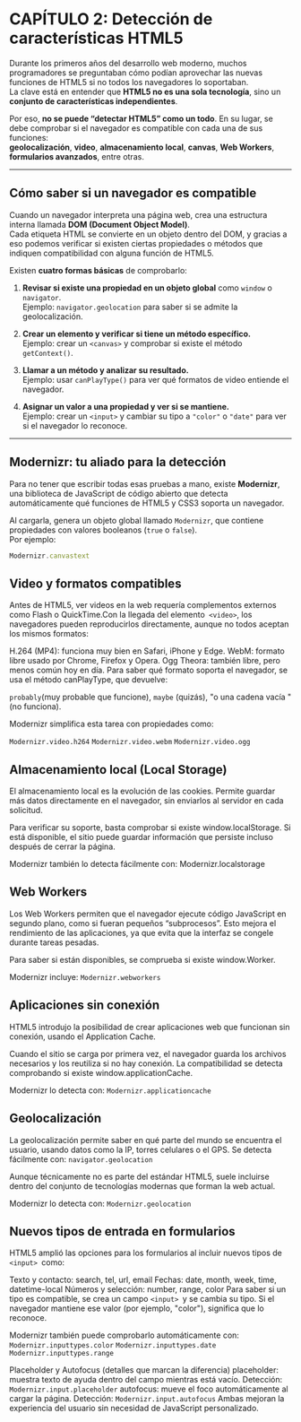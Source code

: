 # CAPÍTULO 2: Detección de características HTML5

Durante los primeros años del desarrollo web moderno, muchos programadores se preguntaban cómo podían aprovechar las nuevas funciones de HTML5 si no todos los navegadores lo soportaban.  
La clave está en entender que **HTML5 no es una sola tecnología**, sino un **conjunto de características independientes**.

Por eso, **no se puede “detectar HTML5” como un todo**. En su lugar, se debe comprobar si el navegador es compatible con cada una de sus funciones:  
**geolocalización**, **video**, **almacenamiento local**, **canvas**, **Web Workers**, **formularios avanzados**, entre otras.

---

## Cómo saber si un navegador es compatible

Cuando un navegador interpreta una página web, crea una estructura interna llamada **DOM (Document Object Model)**.  
Cada etiqueta HTML se convierte en un objeto dentro del DOM, y gracias a eso podemos verificar si existen ciertas propiedades o métodos que indiquen compatibilidad con alguna función de HTML5.

Existen **cuatro formas básicas** de comprobarlo:

1. **Revisar si existe una propiedad en un objeto global** como `window` o `navigator`.  
   Ejemplo: `navigator.geolocation` para saber si se admite la geolocalización.

2. **Crear un elemento y verificar si tiene un método específico.**  
   Ejemplo: crear un `<canvas>` y comprobar si existe el método `getContext()`.

3. **Llamar a un método y analizar su resultado.**  
   Ejemplo: usar `canPlayType()` para ver qué formatos de video entiende el navegador.

4. **Asignar un valor a una propiedad y ver si se mantiene.**  
   Ejemplo: crear un `<input>` y cambiar su tipo a `"color"` o `"date"` para ver si el navegador lo reconoce.

---

## Modernizr: tu aliado para la detección

Para no tener que escribir todas esas pruebas a mano, existe **Modernizr**, una biblioteca de JavaScript de código abierto que detecta automáticamente qué funciones de HTML5 y CSS3 soporta un navegador.

Al cargarla, genera un objeto global llamado `Modernizr`, que contiene propiedades con valores booleanos (`true` o `false`).  
Por ejemplo:

```javascript
Modernizr.canvastext
```

## Video y formatos compatibles
Antes de HTML5, ver videos en la web requería complementos externos como Flash o QuickTime.Con la llegada del elemento``` <video>```, los navegadores pueden reproducirlos directamente, aunque no todos aceptan los mismos formatos: 

 H.264 (MP4): funciona muy bien en Safari, iPhone y Edge.
WebM: formato libre usado por Chrome, Firefox y Opera.
Ogg Theora: también libre, pero menos común hoy en día.
Para saber qué formato soporta el navegador, se usa el método canPlayType, que devuelve:

```probably```(muy probable que funcione),
```maybe``` (quizás),
"o una cadena vacía " (no funciona).

Modernizr simplifica esta tarea con propiedades como:

```Modernizr.video.h264```
```Modernizr.video.webm```
```Modernizr.video.ogg```

## Almacenamiento local (Local Storage)

El almacenamiento local es la evolución de las cookies.
Permite guardar más datos directamente en el navegador, sin enviarlos al servidor en cada solicitud.

Para verificar su soporte, basta comprobar si existe window.localStorage.
Si está disponible, el sitio puede guardar información que persiste incluso después de cerrar la página.

Modernizr también lo detecta fácilmente con:
Modernizr.localstorage

## Web Workers

Los Web Workers permiten que el navegador ejecute código JavaScript en segundo plano, como si fueran pequeños “subprocesos”.
Esto mejora el rendimiento de las aplicaciones, ya que evita que la interfaz se congele durante tareas pesadas.

Para saber si están disponibles, se comprueba si existe window.Worker.

Modernizr incluye:
```Modernizr.webworkers```

## Aplicaciones sin conexión
HTML5 introdujo la posibilidad de crear aplicaciones web que funcionan sin conexión, usando el Application Cache.

Cuando el sitio se carga por primera vez, el navegador guarda los archivos necesarios y los reutiliza si no hay conexión.
La compatibilidad se detecta comprobando si existe window.applicationCache.

Modernizr lo detecta con:
```Modernizr.applicationcache```

## Geolocalización
La geolocalización permite saber en qué parte del mundo se encuentra el usuario, usando datos como la IP, torres celulares o el GPS.
Se detecta fácilmente con:
```navigator.geolocation```

Aunque técnicamente no es parte del estándar HTML5, suele incluirse dentro del conjunto de tecnologías modernas que forman la web actual.

Modernizr lo detecta con:
```Modernizr.geolocation```

## Nuevos tipos de entrada en formularios
HTML5 amplió las opciones para los formularios al incluir nuevos tipos de ```<input> ```como:

Texto y contacto: search, tel, url, email
Fechas: date, month, week, time, datetime-local
Números y selección: number, range, color
Para saber si un tipo es compatible, se crea un campo ```<input> ```y se cambia su tipo.
Si el navegador mantiene ese valor (por ejemplo, "color"), significa que lo reconoce.

Modernizr también puede comprobarlo automáticamente con:
```Modernizr.inputtypes.color```
```Modernizr.inputtypes.date```
```Modernizr.inputtypes.range```

Placeholder y Autofocus (detalles que marcan la diferencia)
placeholder: muestra texto de ayuda dentro del campo mientras está vacío.
Detección: ```Modernizr.input.placeholder```
autofocus: mueve el foco automáticamente al cargar la página.
Detección: ```Modernizr.input.autofocus```
Ambas mejoran la experiencia del usuario sin necesidad de JavaScript personalizado.
